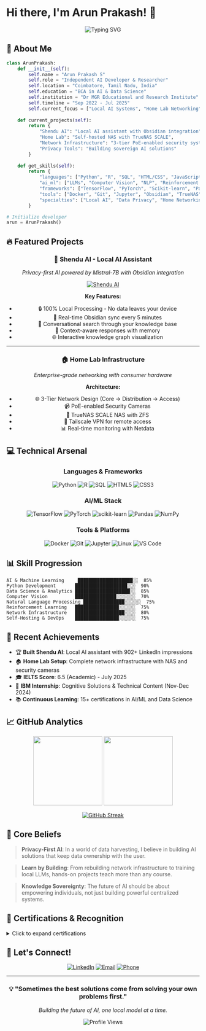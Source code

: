 # Hi there, I'm Arun Prakash! 👋

<div align="center">
  
![Typing SVG](https://readme-typing-svg.herokuapp.com?font=Fira+Code&pause=1000&color=00D4AA&center=true&vCenter=true&width=435&lines=AI+Developer+%26+Researcher;Home+Lab+Networking+Enthusiast;Building+the+Future+with+AI;Privacy-First+AI+Solutions)

</div>

## 🚀 About Me

```python
class ArunPrakash:
    def __init__(self):
        self.name = "Arun Prakash S"
        self.role = "Independent AI Developer & Researcher"
        self.location = "Coimbatore, Tamil Nadu, India"
        self.education = "BCA in AI & Data Science"
        self.institution = "Dr MGR Educational and Research Institute"
        self.timeline = "Sep 2022 - Jul 2025"
        self.current_focus = ["Local AI Systems", "Home Lab Networking", "Privacy-First Solutions"]
        
    def current_projects(self):
        return {
            "Shendu AI": "Local AI assistant with Obsidian integration",
            "Home Lab": "Self-hosted NAS with TrueNAS SCALE",
            "Network Infrastructure": "3-tier PoE-enabled security system",
            "Privacy Tools": "Building sovereign AI solutions"
        }
    
    def get_skills(self):
        return {
            "languages": ["Python", "R", "SQL", "HTML/CSS", "JavaScript"],
            "ai_ml": ["LLMs", "Computer Vision", "NLP", "Reinforcement Learning", "Q-Learning"],
            "frameworks": ["TensorFlow", "PyTorch", "Scikit-learn", "Pandas", "NumPy"],
            "tools": ["Docker", "Git", "Jupyter", "Obsidian", "TrueNAS"],
            "specialties": ["Local AI", "Data Privacy", "Home Networking", "Self-Hosting"]
        }

# Initialize developer
arun = ArunPrakash()
```

## 🔥 Featured Projects

<div align="center">

### 🧠 Shendu AI - Local AI Assistant
*Privacy-first AI powered by Mistral-7B with Obsidian integration*

[![Shendu AI](https://img.shields.io/badge/Shendu%20AI-Local%20Assistant-blue?style=for-the-badge&logo=brain&logoColor=white)](https://github.com/023b/Shendu.ai)

**Key Features:**
- 🔒 100% Local Processing - No data leaves your device
- 🔄 Real-time Obsidian sync every 5 minutes
- 💬 Conversational search through your knowledge base
- 🧠 Context-aware responses with memory
- 🌐 Interactive knowledge graph visualization

</div>

---

<div align="center">

### 🏠 Home Lab Infrastructure
*Enterprise-grade networking with consumer hardware*

**Architecture:**
- 🌐 3-Tier Network Design (Core → Distribution → Access)
- 📹 PoE-enabled Security Cameras
- 💾 TrueNAS SCALE NAS with ZFS
- 🔐 Tailscale VPN for remote access
- 📊 Real-time monitoring with Netdata

</div>

## 💻 Technical Arsenal

<div align="center">

### Languages & Frameworks
![Python](https://img.shields.io/badge/Python-3776AB?style=for-the-badge&logo=python&logoColor=white)
![R](https://img.shields.io/badge/R-276DC3?style=for-the-badge&logo=r&logoColor=white)
![SQL](https://img.shields.io/badge/SQL-4479A1?style=for-the-badge&logo=mysql&logoColor=white)
![HTML5](https://img.shields.io/badge/HTML5-E34F26?style=for-the-badge&logo=html5&logoColor=white)
![CSS3](https://img.shields.io/badge/CSS3-1572B6?style=for-the-badge&logo=css3&logoColor=white)

### AI/ML Stack
![TensorFlow](https://img.shields.io/badge/TensorFlow-FF6F00?style=for-the-badge&logo=tensorflow&logoColor=white)
![PyTorch](https://img.shields.io/badge/PyTorch-EE4C2C?style=for-the-badge&logo=pytorch&logoColor=white)
![scikit-learn](https://img.shields.io/badge/scikit--learn-F7931E?style=for-the-badge&logo=scikit-learn&logoColor=white)
![Pandas](https://img.shields.io/badge/Pandas-150458?style=for-the-badge&logo=pandas&logoColor=white)
![NumPy](https://img.shields.io/badge/NumPy-013243?style=for-the-badge&logo=numpy&logoColor=white)

### Tools & Platforms
![Docker](https://img.shields.io/badge/Docker-2496ED?style=for-the-badge&logo=docker&logoColor=white)
![Git](https://img.shields.io/badge/Git-F05032?style=for-the-badge&logo=git&logoColor=white)
![Jupyter](https://img.shields.io/badge/Jupyter-F37626?style=for-the-badge&logo=jupyter&logoColor=white)
![Linux](https://img.shields.io/badge/Linux-FCC624?style=for-the-badge&logo=linux&logoColor=black)
![VS Code](https://img.shields.io/badge/VS_Code-007ACC?style=for-the-badge&logo=visual-studio-code&logoColor=white)

</div>

## 📊 Skill Progression

```text
AI & Machine Learning     ████████████████████░░  85%
Python Development       ███████████████████░░░  90%
Data Science & Analytics ████████████████████░░  85%
Computer Vision          ███████████████░░░░░░░  70%
Natural Language Processing ███████████████░░░░░░  75%
Reinforcement Learning   ████████████████░░░░░░  75%
Network Infrastructure   ██████████████████░░░░  80%
Self-Hosting & DevOps    ████████████████░░░░░░  75%
```

## 🎯 Recent Achievements

- 🏆 **Built Shendu AI**: Local AI assistant with 902+ LinkedIn impressions
- 🏠 **Home Lab Setup**: Complete network infrastructure with NAS and security cameras
- 🎓 **IELTS Score**: 6.5 (Academic) - July 2025
- 💼 **IBM Internship**: Cognitive Solutions & Technical Content (Nov-Dec 2024)
- 📚 **Continuous Learning**: 15+ certifications in AI/ML and Data Science

## 📈 GitHub Analytics

<div align="center">

<img height="180em" src="https://github-readme-stats.vercel.app/api?username=023b&show_icons=true&theme=react&include_all_commits=true&count_private=true"/>
<img height="180em" src="https://github-readme-stats.vercel.app/api/top-langs/?username=023b&layout=compact&theme=react"/>

</div>

<div align="center">

[![GitHub Streak](https://github-readme-streak-stats.herokuapp.com/?user=023b&theme=react)](https://git.io/streak-stats)

</div>

## 🌟 Core Beliefs

> **Privacy-First AI**: In a world of data harvesting, I believe in building AI solutions that keep data ownership with the user.

> **Learn by Building**: From rebuilding network infrastructure to training local LLMs, hands-on projects teach more than any course.

> **Knowledge Sovereignty**: The future of AI should be about empowering individuals, not just building powerful centralized systems.

## 🏅 Certifications & Recognition

<details>
<summary>Click to expand certifications</summary>

### Recent Certifications (2024-2025)
- 🎯 **IELTS Academic**: Score 6.5 (July 2025)
- 🐍 **Programming in Python** - SWAYAM MHRD (May 2024)
- 🛠️ **Technical Skill Training** - TATTI (April 2024)
- 🤖 **AI & ML with Deep Learning** - Techobytes (March 2024)

### Professional Development (2023-2024)
- 🧠 **Artificial Intelligence A-Z** - Udemy (Jan 2024)
- 📊 **Data Analytics with AI** - Dr MGR Institute (Nov 2023)
- 🔬 **Data Science Excellence** - Bitspace (Sep 2023)
- 🐍 **AI with Python** - Great Learning (Apr 2023)
- ⛏️ **Data Mining** - Great Learning (Apr 2023)
- 📈 **Data Science with Python** - Great Learning (Apr 2023)
- 📊 **R for Data Science** - Great Learning (Apr 2023)

</details>

## 🤝 Let's Connect!

<div align="center">

[![LinkedIn](https://img.shields.io/badge/LinkedIn-0077B5?style=for-the-badge&logo=linkedin&logoColor=white)](https://www.linkedin.com/in/arun-prakash-s-739881230/)
[![Email](https://img.shields.io/badge/Email-D14836?style=for-the-badge&logo=gmail&logoColor=white)](mailto:arunsabapathi2486@gmail.com)
[![Phone](https://img.shields.io/badge/Phone-25D366?style=for-the-badge&logo=whatsapp&logoColor=white)](tel:+919342439528)

</div>

---

<div align="center">

### 💡 "Sometimes the best solutions come from solving your own problems first."

*Building the future of AI, one local model at a time.*

![Profile Views](https://komarev.com/ghpvc/?username=023b&color=brightgreen&style=flat-square)

</div>

<!-- Hidden ASCII Art for Fun -->
<!--
    ___                   ____            _               _     
   / _ \   _ __  _   _   |  _ \  _ __   __ _| | __ __ _ ___| |__  
  / /_\ \ | '__|| | | |  | |_) || '__| / _` | |/ // _` / __| '_ \ 
 / _____ \| |   | |_| |  |  __/ | |   | (_| |   <| (_| \__ \ | | |
/_/     \_\_|    \__,_|  |_|    |_|    \__,_|_|\_\\__,_|___/_| |_|
                                                                  
   Building AI that respects privacy and empowers individuals
-->
